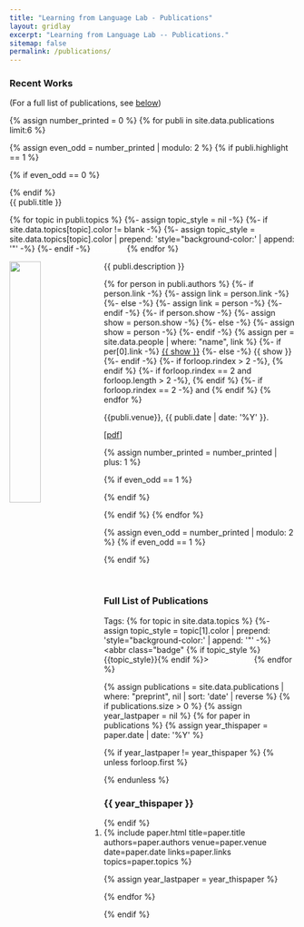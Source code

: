 ```yaml
---
title: "Learning from Language Lab - Publications"
layout: gridlay
excerpt: "Learning from Language Lab -- Publications."
sitemap: false
permalink: /publications/
---
```



### Recent Works

(For a full list of publications, see [below](#full-list-of-publications))

{% assign number_printed = 0 %}
{% for publi in site.data.publications limit:6 %}

{% assign even_odd = number_printed | modulo: 2 %}
{% if publi.highlight == 1 %}

{% if even_odd == 0 %}
<div class="row">
{% endif %}

<div class="col-sm-6 clearfix">
 <div class="well">
  <pubtit>{{ publi.title }}</pubtit>
  <p>
  {% for topic in publi.topics %}
  {%- assign topic_style = nil -%}
  {%- if site.data.topics[topic].color != blank -%}
    {%- assign topic_style = site.data.topics[topic].color | prepend: 'style="background-color:' | append: '"' -%}
  {%- endif -%}
  <abbr class="badge" {% if topic_style %}{{topic_style}}{% endif %}><a href="/topicwise_publications#{{site.data.topics[topic].url}}" style="color:#FFFF">{{topic}}</a></abbr>
  {% endfor %}
  </p>
  <img src="{{ site.url }}{{ site.baseurl }}/images/pubpic/{{ publi.image }}" class="img-responsive" width="33%" style="float: left" />
  <p>{{ publi.description }}</p>
  <p>
    {% for person in publi.authors %}
      {%- if person.link -%}
        {%- assign link = person.link -%}
      {%- else -%}
        {%- assign link = person -%}
      {%- endif -%}
      {%- if person.show -%}
        {%- assign show = person.show -%}
      {%- else -%}
        {%- assign show = person -%}
      {%- endif -%}
      {% assign per = site.data.people | where: "name", link %}
      {%- if per[0].link -%}
        <a href="{{ per[0].link | datapage_url: 'people' }}">{{ show }}</a>
      {%- else -%}
        {{ show }}
      {%- endif -%}
      {%- if forloop.rindex > 2 -%}, {% endif %}
      {%- if forloop.rindex == 2 and forloop.length > 2 -%}, {% endif %}
      {%- if forloop.rindex == 2 -%}&nbsp;and {% endif %}
    {% endfor %}
  </p>
  <p>{{publi.venue}}, {{ publi.date | date: '%Y' }}.<br></p>
  <p>[<a href="{{ publi.links.pdf }}">pdf</a>]</p>
 </div>
</div>

{% assign number_printed = number_printed | plus: 1 %}

{% if even_odd == 1 %}
</div>
{% endif %}

{% endif %}
{% endfor %}

{% assign even_odd = number_printed | modulo: 2 %}
{% if even_odd == 1 %}
</div>
{% endif %}

<p> &nbsp; </p>

### Full List of Publications

Tags:
{% for topic in site.data.topics %}
{%- assign topic_style = topic[1].color | prepend: 'style="background-color:' | append: '"' -%}
<abbr class="badge" {% if topic_style %}{{topic_style}}{% endif %}><a href="/topicwise_publications#{{topic[1].url}}" style="color:#FFFF">{{topic[0]}}</a></abbr>
{% endfor %}

{% assign publications = site.data.publications | where: "preprint", nil | sort: 'date' | reverse %}
{% if publications.size > 0 %}
{% assign year_lastpaper = nil %}
{% for paper in publications %}
  {% assign year_thispaper = paper.date | date: '%Y' %}

  {% if year_lastpaper != year_thispaper %}
  {% unless forloop.first %}
  </ol>
  {% endunless %}
  <h3>{{ year_thispaper }}</h3>
  <ol reversed start="{{ forloop.rindex }}">
  {% endif %}

  <li>
    {% include paper.html
        title=paper.title
        authors=paper.authors
        venue=paper.venue
        date=paper.date
        links=paper.links
        topics=paper.topics
    %}
  </li>

  {% assign year_lastpaper = year_thispaper %}

{% endfor %}
</ol>
{% endif %}
